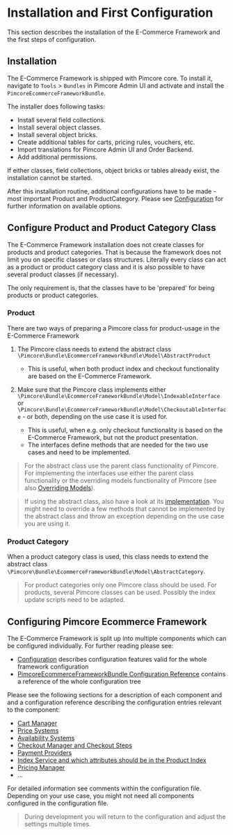 # Installation and First Configuration

This section describes the installation of the E-Commerce Framework and the first steps of configuration. 

## Installation

The E-Commerce Framework is shipped with Pimcore core. To install it, navigate to `Tools` > `Bundles` in Pimcore 
Admin UI and activate and install the `PimcoreEcommerceFrameworkBundle`. 

The installer does following tasks:  
- Install several field collections.
- Install several object classes. 
- Install several object bricks. 
- Create additional tables for carts, pricing rules, vouchers, etc. 
- Import translations for Pimcore Admin UI and Order Backend. 
- Add additional permissions. 

If either classes, field collections, object bricks or tables already exist, the installation cannot be started. 

After this installation routine, additional configurations have to be made - most important Product and ProductCategory.
Please see [Configuration](./04_Configuration/README.md) for further information on available options.


## Configure Product and Product Category Class
The E-Commerce Framework installation does not create classes for products and product categories. That is because the 
framework does not limit you on specific classes or class structures. Literally every class can act as a product or product 
category class and it is also possible to have several product classes (if necessary). 

The only requirement is, that the classes have to be 'prepared' for being products or product categories. 

### Product
There are two ways of preparing a Pimcore class for product-usage in the E-Commerce Framework

1. The Pimcore class needs to extend the abstract class `\Pimcore\Bundle\EcommerceFrameworkBundle\Model\AbstractProduct`
   * This is useful, when both product index and checkout functionality are based on the E-Commerce Framework.    
   
   
2. Make sure that the Pimcore class implements either `\Pimcore\Bundle\EcommerceFrameworkBundle\Model\IndexableInterface` or 
`\Pimcore\Bundle\EcommerceFrameworkBundle\Model\CheckoutableInterface` - or both, depending on the use case it is used for.
   * This is useful, when e.g. only checkout functionality is based on the E-Commerce Framework, but not the product 
   presentation. 
   * The interfaces define methods that are needed for the two use cases and need to be implemented. 

> For the abstract class use the parent class functionality of Pimcore. For implementing the interfaces use either 
the parent class functionality or the overriding models functionality of Pimcore 
(see also [Overriding Models](https://github.com/pimcore/pimcore/tree/11.x/doc/20_Extending_Pimcore/03_Overriding_Models.md)).

> If using the abstract class, also have a look at its [implementation](https://github.com/pimcore/pimcore/blob/11.x/bundles/EcommerceFrameworkBundle/Model/AbstractProduct.php). 
You might need to override a few methods that cannot be implemented by the abstract class and throw an 
exception depending on the use case you are using it. 


### Product Category
When a product category class is used, this class needs to extend the abstract class 
`\Pimcore\Bundle\EcommerceFrameworkBundle\Model\AbstractCategory`. 

> For product categories only one Pimcore class should be used. For products, several Pimcore classes can be used. 
Possibly the index update scripts need to be adapted.


## Configuring Pimcore Ecommerce Framework

The E-Commerce Framework is split up into multiple components which can be configured individually. For further reading please see:

- [Configuration](./04_Configuration/README.md) describes configuration features valid for the whole framework configuration
- [PimcoreEcommerceFrameworkBundle Configuration Reference](./04_Configuration/01_PimcoreEcommerceFrameworkBundle_Configuration_Reference.md)
  contains a reference of the whole configuration tree
  
Please see the following sections for a description of each component and and a configuration reference describing
the configuration entries relevant to the component:

- [Cart Manager](./11_Cart_Manager.md)
- [Price Systems](./09_Working_with_Prices/README.md)
- [Availability Systems](./10_Working_with_Availabilities.md)
- [Checkout Manager and Checkout Steps](./13_Checkout_Manager/README.md)
- [Payment Providers](./15_Payment/README.md)
- [Index Service and which attributes should be in the Product Index](./05_Index_Service/README.md)
- [Pricing Manager](./09_Working_with_Prices/05_Pricing_Rules.md)
- ...

For detailed information see comments within the configuration file. Depending on your use case, you might not need 
all components configured in the configuration file. 

> During development you will return to the configuration and adjust the settings multiple times. 
